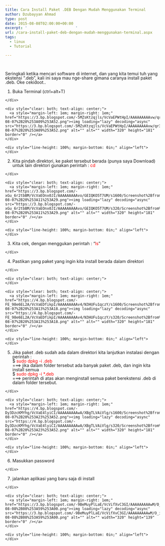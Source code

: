```yaml
---
title: Cara Install Paket .DEB Dengan Mudah Menggunakan Terminal
author: Dzubayyan Ahmad
type: post
date: 2015-08-08T02:00:00+00:00
excerpt: '						'
url: /cara-install-paket-deb-dengan-mudah-menggunakan-terminal.aspx
tags:
  - linux
  - Tutorial

---
```

&nbsp;

<div style="line-height: 100%; margin-bottom: 0in;" align="left">
  Seringkali ketika mencari software di internet, dan yang kita temui tuh yang ekstensi “.deb”, kali ini saya mau nge-share gimana caranya install paket .deb. Oke cekidoot..
</div>

<div style="line-height: 100%; margin-bottom: 0in;" align="left">
</div>

  1. <div style="line-height: 100%; margin-bottom: 0in;" align="left">
      Buka Terminal (ctrl+alt+T)
    </div>
    
    <div style="clear: both; text-align: center;">
      <a style="margin-left: 1em; margin-right: 1em;" href="https://3.bp.blogspot.com/-5MZsKtzqjls/VcVaEPWtHpI/AAAAAAAAAvw/qr3f4IoSuhU/s1600/Screenshot%2Bfrom%2B2015-08-07%2B20%253A09%253A52.png"><img loading="lazy" decoding="async" src="https://3.bp.blogspot.com/-5MZsKtzqjls/VcVaEPWtHpI/AAAAAAAAAvw/qr3f4IoSuhU/s320/Screenshot%2Bfrom%2B2015-08-07%2B20%253A09%253A52.png" alt="" alt="" width="320" height="181" border="0" /></a>
    </div>
    
    <div style="line-height: 100%; margin-bottom: 0in;" align="left">
    </div>

  2. <div style="line-height: 100%; margin-bottom: 0in;" align="left">
      Kita pindah direktori, ke paket tersebut berada (punya saya Download)<br /> untuk lain direktori gunakan perintah : <span style="color: red;">cd<spasi><folder></span>
    </div>
    
    <div style="clear: both; text-align: center;">
      <a style="margin-left: 1em; margin-right: 1em;" href="https://3.bp.blogspot.com/-xGu_6r2tbBM/VcVaEOnx0JI/AAAAAAAAAvo/GEIQKO5T7UM/s1600/Screenshot%2Bfrom%2B2015-08-07%2B20%253A11%253A29.png"><img loading="lazy" decoding="async" src="https://3.bp.blogspot.com/-xGu_6r2tbBM/VcVaEOnx0JI/AAAAAAAAAvo/GEIQKO5T7UM/s320/Screenshot%2Bfrom%2B2015-08-07%2B20%253A11%253A29.png" alt="" alt="" width="320" height="181" border="0" /></a>
    </div>
    
    <div style="line-height: 100%; margin-bottom: 0in;" align="left">
    </div>

  3. <div style="line-height: 100%; margin-bottom: 0in;" align="left">
      Kita cek, dengan menggukan perintah : “<span style="color: red;">ls</span>”<br /> <a name="more"></a>
    </div>

  4. <div style="line-height: 100%; margin-bottom: 0in;" align="left">
      Pastikan yang paket yang ingin kita install berada dalam direktori
    </div>
    
    <div style="clear: both; text-align: center;">
    </div>
    
    <div style="clear: both; text-align: center;">
      <a style="margin-left: 1em; margin-right: 1em;" href="https://4.bp.blogspot.com/-FE_98e6EL2A/VcVaEDfikpI/AAAAAAAAAv4/N3HUFu1qczY/s1600/Screenshot%2Bfrom%2B2015-08-07%2B20%253A13%253A18.png"><img loading="lazy" decoding="async" src="https://4.bp.blogspot.com/-FE_98e6EL2A/VcVaEDfikpI/AAAAAAAAAv4/N3HUFu1qczY/s320/Screenshot%2Bfrom%2B2015-08-07%2B20%253A13%253A18.png" alt="" alt="" width="320" height="181" border="0" /></a>
    </div>
    
    <div style="line-height: 100%; margin-bottom: 0in;" align="left">
    </div>

  5. <div style="line-height: 100%; margin-bottom: 0in;" align="left">
      Jika paket .deb sudah ada dalam direktori kita lanjutkan instalasi dengan perintah :<br /> $ <span style="color: red;">sudo dpkg -i <nama paket>.deb</span><br /> ===> jika dalam folder tersebut ada banyak paket .deb, dan ingin kita install semua<br /> $ <span style="color: red;">sudo dpkg -i *.deb</span><br /> ===> perintah di atas akan menginstall semua paket berekstensi .deb di dalam folder tersebut.
    </div>
    
    <div style="clear: both; text-align: center;">
      <a style="margin-left: 1em; margin-right: 1em;" href="https://4.bp.blogspot.com/-Dy3DzcKMYhg/VcVaE4lyiCI/AAAAAAAAAwA/XBgTLVAiVlg/s1600/Screenshot%2Bfrom%2B2015-08-07%2B20%253A23%253A52.png"><img loading="lazy" decoding="async" src="https://4.bp.blogspot.com/-Dy3DzcKMYhg/VcVaE4lyiCI/AAAAAAAAAwA/XBgTLVAiVlg/s320/Screenshot%2Bfrom%2B2015-08-07%2B20%253A23%253A52.png" alt="" alt="" width="320" height="181" border="0" /></a>
    </div>
    
    <div style="line-height: 100%; margin-bottom: 0in;" align="left">
    </div>

  6. <div style="line-height: 100%; margin-bottom: 0in;" align="left">
      Masukkan password
    </div>

  7. <div style="line-height: 100%; margin-bottom: 0in;" align="left">
      jalankan aplikasi yang baru saja di install
    </div>
    
    <div style="clear: both; text-align: center;">
      <a style="margin-left: 1em; margin-right: 1em;" href="https://3.bp.blogspot.com/-9BeMuyPlLaE/VcVifXvC3GI/AAAAAAAAAwM/O_iG619yUQ8/s1600/Screenshot%2Bfrom%2B2015-08-08%2B08%253A59%253A00.png"><img loading="lazy" decoding="async" src="https://3.bp.blogspot.com/-9BeMuyPlLaE/VcVifXvC3GI/AAAAAAAAAwM/O_iG619yUQ8/s320/Screenshot%2Bfrom%2B2015-08-08%2B08%253A59%253A00.png" alt="" alt="" width="320" height="139" border="0" /></a>
    </div>
    
    <div style="line-height: 100%; margin-bottom: 0in;" align="left">
    </div>